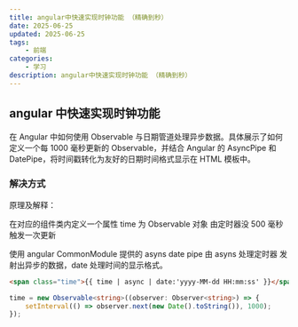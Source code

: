 ```yaml
---
title: angular中快速实现时钟功能 （精确到秒）
date: 2025-06-25
updated: 2025-06-25
tags:
    - 前端
categories:
    - 学习
description: angular中快速实现时钟功能 （精确到秒）
---
```


## angular 中快速实现时钟功能

在 Angular 中如何使用 Observable 与日期管道处理异步数据。具体展示了如何定义一个每 1000 毫秒更新的 Observable，并结合 Angular 的 AsyncPipe 和 DatePipe，将时间戳转化为友好的日期时间格式显示在 HTML 模板中。

### 解决方式

原理及解释：

在对应的组件类内定义一个属性 time 为 Observable 对象 由定时器没 500 毫秒触发一次更新

使用 angular CommonModule 提供的 asyns date pipe 由 asyns 处理定时器 发射出异步的数据，date 处理时间的显示格式。

```html
<span class="time">{{ time | async | date:'yyyy-MM-dd HH:mm:ss' }}</span>
```

```ts
time = new Observable<string>((observer: Observer<string>) => {
    setInterval(() => observer.next(new Date().toString()), 1000);
});
```
